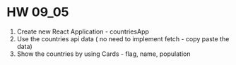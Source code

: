 # HW 09_05
 1. Create new React Application - countriesApp 
 2. Use the countries api data ( no need to implement fetch - copy paste the data) 
 3. Show the countries by using Cards - flag, name, population